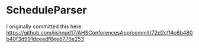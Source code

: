 # ScheduleParser
I originally committed this here: https://github.com/jishnud17/AHSConferencesApp/commit/72d2cff4c6b480b40f3d991dceadf6ee8776e253
